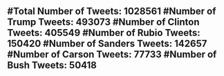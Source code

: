 #Total Number of Tweets: 1028561 
#Number of Trump Tweets: 493073
#Number of Clinton Tweets: 405549
#Number of Rubio Tweets: 150420
#Number of Sanders Tweets: 142657
#Number of Carson Tweets: 77733
#Number of Bush Tweets: 50418
---

